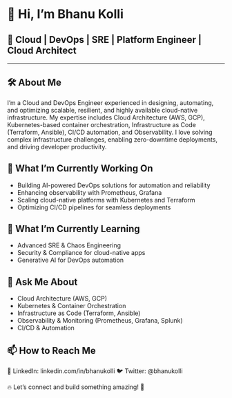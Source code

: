 # 👋 Hi, I’m Bhanu Kolli

## 🚀 Cloud | DevOps | SRE | Platform Engineer | Cloud Architect

---

## 🛠️ About Me

I’m a Cloud and DevOps Engineer experienced in designing, automating, and optimizing scalable, resilient, and highly available cloud-native infrastructure. My expertise includes Cloud Architecture (AWS, GCP), Kubernetes-based container orchestration, Infrastructure as Code (Terraform, Ansible), CI/CD automation, and Observability. I love solving complex infrastructure challenges, enabling zero-downtime deployments, and driving developer productivity.

## 🔭 What I’m Currently Working On
  
- Building AI-powered DevOps solutions for automation and reliability
- Enhancing observability with Prometheus, Grafana
- Scaling cloud-native platforms with Kubernetes and Terraform
- Optimizing CI/CD pipelines for seamless deployments

## 🌱 What I’m Currently Learning

- Advanced SRE & Chaos Engineering
- Security & Compliance for cloud-native apps
- Generative AI for DevOps automation

 ## 💬 Ask Me About
 
- Cloud Architecture (AWS, GCP)
- Kubernetes & Container Orchestration
- Infrastructure as Code (Terraform, Ansible)
- Observability & Monitoring (Prometheus, Grafana, Splunk)
- CI/CD & Automation 

 ## 📫 How to Reach Me

💼 LinkedIn: linkedin.com/in/bhanukolli
🐦 Twitter: @bhanukolli

🔥 Let’s connect and build something amazing! 🚀
